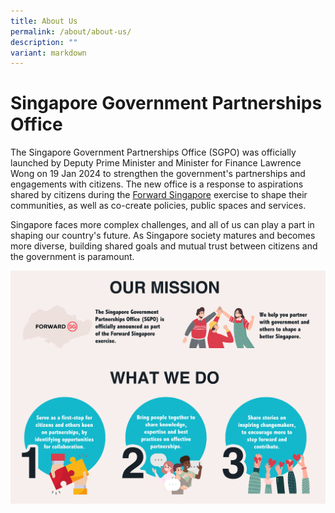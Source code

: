 ```yaml
---
title: About Us
permalink: /about/about-us/
description: ""
variant: markdown
---
```

# Singapore Government Partnerships Office
The Singapore Government Partnerships Office (SGPO) was officially launched by Deputy Prime Minister and Minister for Finance Lawrence Wong on 19 Jan 2024 to strengthen the government's partnerships and engagements with citizens. The new office is a response to aspirations shared by citizens during the [Forward Singapore](http://www.forwardsingapore.gov.sg) exercise to shape their communities, as well as co-create policies, public spaces and services. 

Singapore faces more complex challenges, and all of us can play a part in shaping our country's future. As Singapore society matures and becomes more diverse, building shared goals and mutual trust between citizens and the government is paramount. 

![Singapore Government Partnerships Office](/images/About%20SGPO/sgpo-ourmission_1500.png)